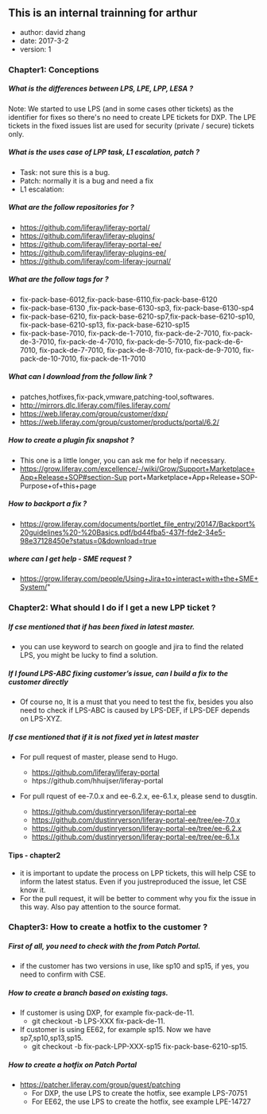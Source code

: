 ## This is an internal trainning for arthur ##
* author: david zhang
* date:   2017-3-2
* version: 1


### Chapter1: Conceptions ###

##### What is the differences between LPS, LPE, LPP, LESA ? #####
Note: We started to use LPS (and in some cases other tickets) as the identifier for fixes so there's no 	need to create LPE tickets for DXP. The LPE tickets in the fixed   issues list are used for security (private / secure) tickets only.

#####  What is the uses case of LPP task, L1 escalation, patch ? ######
* Task: not sure this is a bug.
* Patch: normally it is a bug and need a fix
* L1 escalation:


#####  What are the follow repositories for ?
* https://github.com/liferay/liferay-portal/
* https://github.com/liferay/liferay-plugins/
* https://github.com/liferay/liferay-portal-ee/
* https://github.com/liferay/liferay-plugins-ee/
* https://github.com/liferay/com-liferay-journal/

#####  What are the follow tags for ? #####
* fix-pack-base-6012,fix-pack-base-6110,fix-pack-base-6120
* fix-pack-base-6130 ,fix-pack-base-6130-sp3, fix-pack-base-6130-sp4
* fix-pack-base-6210, fix-pack-base-6210-sp7,fix-pack-base-6210-sp10, fix-pack-base-6210-sp13, fix-pack-base-6210-sp15
* fix-pack-base-7010, fix-pack-de-1-7010, fix-pack-de-2-7010, fix-pack-de-3-7010, fix-pack-de-4-7010,  fix-pack-de-5-7010, fix-pack-de-6-7010, fix-pack-de-7-7010, fix-pack-de-8-7010, fix-pack-de-9-7010, fix-pack-de-10-7010, fix-pack-de-11-7010

#####  What can I download from the follow link ? #####
* patches,hotfixes,fix-pack,vmware,patching-tool,softwares.
* http://mirrors.dlc.liferay.com/files.liferay.com/
* https://web.liferay.com/group/customer/dxp/
* https://web.liferay.com/group/customer/products/portal/6.2/

#####  How to create a plugin fix snapshot ? #####
* This one is a little longer, you can ask me for help if necessary.
* https://grow.liferay.com/excellence/-/wiki/Grow/Support+Marketplace+App+Release+SOP#section-Sup port+Marketplace+App+Release+SOP-Purpose+of+this+page

#####  How to backport a fix ? #####
* https://grow.liferay.com/documents/portlet_file_entry/20147/Backport%20guidelines%20-%20Basics.pdf/bd44fba5-437f-fde2-34e5-98e37128450e?status=0&download=true

#####  where can I get help - SME request ? #####
* https://grow.liferay.com/people/Using+Jira+to+interact+with+the+SME+System/"

### Chapter2: What should I do if I get a new LPP ticket ? ###

##### If cse mentioned that if has been fixed in latest master. ####
* you can use keyword to search on google and jira to find the related LPS, you might be lucky to find a solution.

##### If I found LPS-ABC fixing customer’s issue, can I build a fix to the customer directly #####
* Of course no, It is a must that you need to test the fix, besides you also need to check if LPS-ABC is caused by LPS-DEF, if LPS-DEF depends on LPS-XYZ.

##### If cse mentioned that if it is not fixed yet in latest master ####
* For pull request of master, please send to Hugo.
  * https://github.com/liferay/liferay-portal
  * htps://github.com/hhuijser/liferay-portal

* For pull rquest of ee-7.0.x and ee-6.2.x, ee-6.1.x, please send to dusgtin.
  * https://github.com/dustinryerson/liferay-portal-ee
  * https://github.com/dustinryerson/liferay-portal-ee/tree/ee-7.0.x
  * https://github.com/dustinryerson/liferay-portal-ee/tree/ee-6.2.x
  * https://github.com/dustinryerson/liferay-portal-ee/tree/ee-6.1.x
    
####  Tips - chapter2 ####
* it is important to update the process on LPP tickets, this will help CSE to inform the latest status. Even if you justreproduced the issue, let CSE know it.
* For the pull request, it will be better to comment why you fix the issue in this way. Also pay attention to the source format.

### Chapter3: How to create a hotfix to the customer ? ###

##### First of all, you need to check with the from Patch Portal. ####
* if the customer has two versions in use, like sp10 and sp15, if yes, you need to confirm with CSE.

##### How to create a branch based on existing tags.  #####
* If customer is using DXP, for example fix-pack-de-11. 
  * git checkout -b LPS-XXX fix-pack-de-11.
* If customer is using EE62, for example sp15. Now we have sp7,sp10,sp13,sp15.
  * git checkout -b fix-pack-LPP-XXX-sp15 fix-pack-base-6210-sp15.

##### How to create a hotfix on Patch Portal ####
* https://patcher.liferay.com/group/guest/patching
  * For DXP, the use LPS to create the hotfix, see example LPS-70751
  * For EE62, the use LPS to create the hotfix, see example LPE-14727
